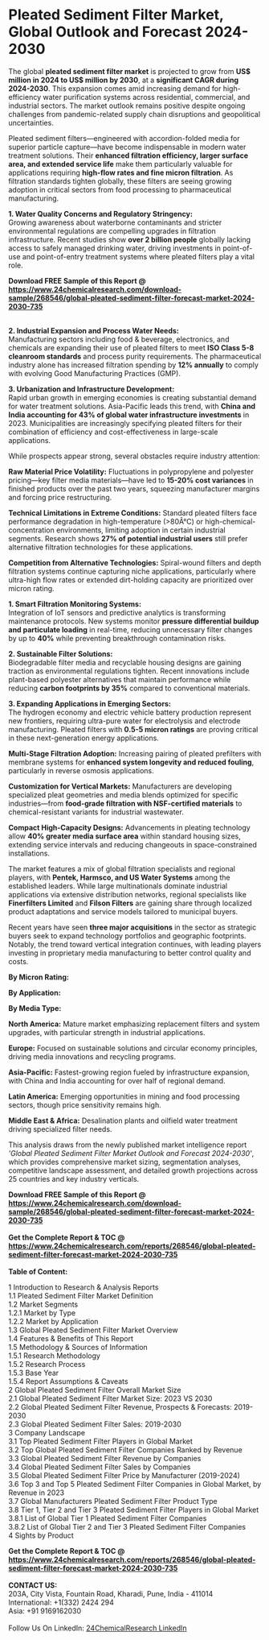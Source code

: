 <h1>Pleated Sediment Filter Market, Global Outlook and Forecast 2024-2030</h1><p>The global <strong>pleated sediment filter market</strong> is projected to grow from <strong>US$ million in 2024 to US$ million by 2030</strong>, at a <strong>significant CAGR during 2024-2030</strong>. This expansion comes amid increasing demand for high-efficiency water purification systems across residential, commercial, and industrial sectors. The market outlook remains positive despite ongoing challenges from pandemic-related supply chain disruptions and geopolitical uncertainties.</p><p>Pleated sediment filters—engineered with accordion-folded media for superior particle capture—have become indispensable in modern water treatment solutions. Their <strong>enhanced filtration efficiency, larger surface area, and extended service life</strong> make them particularly valuable for applications requiring <strong>high-flow rates and fine micron filtration</strong>. As filtration standards tighten globally, these filters are seeing growing adoption in critical sectors from food processing to pharmaceutical manufacturing.</p><p><strong>1. Water Quality Concerns and Regulatory Stringency:</strong><br>
Growing awareness about waterborne contaminants and stricter environmental regulations are compelling upgrades in filtration infrastructure. Recent studies show <strong>over 2 billion people</strong> globally lacking access to safely managed drinking water, driving investments in point-of-use and point-of-entry treatment systems where pleated filters play a vital role.</p><div><b>Download FREE Sample of this Report @ 
            <a href="https://www.24chemicalresearch.com/download-sample/268546/global-pleated-sediment-filter-forecast-market-2024-2030-735">
            https://www.24chemicalresearch.com/download-sample/268546/global-pleated-sediment-filter-forecast-market-2024-2030-735</a></b></div><br><p><strong>2. Industrial Expansion and Process Water Needs:</strong><br>
Manufacturing sectors including food &amp; beverage, electronics, and chemicals are expanding their use of pleated filters to meet <strong>ISO Class 5-8 cleanroom standards</strong> and process purity requirements. The pharmaceutical industry alone has increased filtration spending by <strong>12% annually</strong> to comply with evolving Good Manufacturing Practices (GMP).</p><p><strong>3. Urbanization and Infrastructure Development:</strong><br>
Rapid urban growth in emerging economies is creating substantial demand for water treatment solutions. Asia-Pacific leads this trend, with <strong>China and India accounting for 43% of global water infrastructure investments</strong> in 2023. Municipalities are increasingly specifying pleated filters for their combination of efficiency and cost-effectiveness in large-scale applications.</p><p>While prospects appear strong, several obstacles require industry attention:</p><p><strong>Raw Material Price Volatility:</strong> Fluctuations in polypropylene and polyester pricing—key filter media materials—have led to <strong>15-20% cost variances</strong> in finished products over the past two years, squeezing manufacturer margins and forcing price restructuring.</p><p><strong>Technical Limitations in Extreme Conditions:</strong> Standard pleated filters face performance degradation in high-temperature (&gt;80Â°C) or high-chemical-concentration environments, limiting adoption in certain industrial segments. Research shows <strong>27% of potential industrial users</strong> still prefer alternative filtration technologies for these applications.</p><p><strong>Competition from Alternative Technologies:</strong> Spiral-wound filters and depth filtration systems continue capturing niche applications, particularly where ultra-high flow rates or extended dirt-holding capacity are prioritized over micron rating.</p><p><strong>1. Smart Filtration Monitoring Systems:</strong><br>
Integration of IoT sensors and predictive analytics is transforming maintenance protocols. New systems monitor <strong>pressure differential buildup and particulate loading</strong> in real-time, reducing unnecessary filter changes by up to <strong>40%</strong> while preventing breakthrough contamination risks.</p><p><strong>2. Sustainable Filter Solutions:</strong><br>
Biodegradable filter media and recyclable housing designs are gaining traction as environmental regulations tighten. Recent innovations include plant-based polyester alternatives that maintain performance while reducing <strong>carbon footprints by 35%</strong> compared to conventional materials.</p><p><strong>3. Expanding Applications in Emerging Sectors:</strong><br>
The hydrogen economy and electric vehicle battery production represent new frontiers, requiring ultra-pure water for electrolysis and electrode manufacturing. Pleated filters with <strong>0.5-5 micron ratings</strong> are proving critical in these next-generation energy applications.</p><p><strong>Multi-Stage Filtration Adoption:</strong> Increasing pairing of pleated prefilters with membrane systems for <strong>enhanced system longevity and reduced fouling</strong>, particularly in reverse osmosis applications.</p><p><strong>Customization for Vertical Markets:</strong> Manufacturers are developing specialized pleat geometries and media blends optimized for specific industries—from <strong>food-grade filtration with NSF-certified materials</strong> to chemical-resistant variants for industrial wastewater.</p><p><strong>Compact High-Capacity Designs:</strong> Advancements in pleating technology allow <strong>40% greater media surface area</strong> within standard housing sizes, extending service intervals and reducing changeouts in space-constrained installations.</p><p>The market features a mix of global filtration specialists and regional players, with <strong>Pentek, Harmsco, and US Water Systems</strong> among the established leaders. While large multinationals dominate industrial applications via extensive distribution networks, regional specialists like <strong>Finerfilters Limited</strong> and <strong>Filson Filters</strong> are gaining share through localized product adaptations and service models tailored to municipal buyers.</p><p>Recent years have seen <strong>three major acquisitions</strong> in the sector as strategic buyers seek to expand technology portfolios and geographic footprints. Notably, the trend toward vertical integration continues, with leading players investing in proprietary media manufacturing to better control quality and costs.</p><p><strong>By Micron Rating:</strong></p><p><strong>By Application:</strong></p><p><strong>By Media Type:</strong></p><p><strong>North America:</strong> Mature market emphasizing replacement filters and system upgrades, with particular strength in industrial applications.</p><p><strong>Europe:</strong> Focused on sustainable solutions and circular economy principles, driving media innovations and recycling programs.</p><p><strong>Asia-Pacific:</strong> Fastest-growing region fueled by infrastructure expansion, with China and India accounting for over half of regional demand.</p><p><strong>Latin America:</strong> Emerging opportunities in mining and food processing sectors, though price sensitivity remains high.</p><p><strong>Middle East &amp; Africa:</strong> Desalination plants and oilfield water treatment driving specialized filter needs.</p><p>This analysis draws from the newly published market intelligence report <em>'Global Pleated Sediment Filter Market Outlook and Forecast 2024-2030'</em>, which provides comprehensive market sizing, segmentation analyses, competitive landscape assessment, and detailed growth projections across 25 countries and key industry verticals.</p><div><b>Download FREE Sample of this Report @ 
            <a href="https://www.24chemicalresearch.com/download-sample/268546/global-pleated-sediment-filter-forecast-market-2024-2030-735">
            https://www.24chemicalresearch.com/download-sample/268546/global-pleated-sediment-filter-forecast-market-2024-2030-735</a></b></div><br><div><b>Get the Complete Report & TOC @ 
            <a href="https://www.24chemicalresearch.com/reports/268546/global-pleated-sediment-filter-forecast-market-2024-2030-735">
            https://www.24chemicalresearch.com/reports/268546/global-pleated-sediment-filter-forecast-market-2024-2030-735</a></b></div><br>
            <b>Table of Content:</b><p>1 Introduction to Research & Analysis Reports<br />
    1.1 Pleated Sediment Filter Market Definition<br />
    1.2 Market Segments<br />
        1.2.1 Market by Type<br />
        1.2.2 Market by Application<br />
    1.3 Global Pleated Sediment Filter Market Overview<br />
    1.4 Features & Benefits of This Report<br />
    1.5 Methodology & Sources of Information<br />
        1.5.1 Research Methodology<br />
        1.5.2 Research Process<br />
        1.5.3 Base Year<br />
        1.5.4 Report Assumptions & Caveats<br />
2 Global Pleated Sediment Filter Overall Market Size<br />
    2.1 Global Pleated Sediment Filter Market Size: 2023 VS 2030<br />
    2.2 Global Pleated Sediment Filter Revenue, Prospects & Forecasts: 2019-2030<br />
    2.3 Global Pleated Sediment Filter Sales: 2019-2030<br />
3 Company Landscape<br />
    3.1 Top Pleated Sediment Filter Players in Global Market<br />
    3.2 Top Global Pleated Sediment Filter Companies Ranked by Revenue<br />
    3.3 Global Pleated Sediment Filter Revenue by Companies<br />
    3.4 Global Pleated Sediment Filter Sales by Companies<br />
    3.5 Global Pleated Sediment Filter Price by Manufacturer (2019-2024)<br />
    3.6 Top 3 and Top 5 Pleated Sediment Filter Companies in Global Market, by Revenue in 2023<br />
    3.7 Global Manufacturers Pleated Sediment Filter Product Type<br />
    3.8 Tier 1, Tier 2 and Tier 3 Pleated Sediment Filter Players in Global Market<br />
        3.8.1 List of Global Tier 1 Pleated Sediment Filter Companies<br />
        3.8.2 List of Global Tier 2 and Tier 3 Pleated Sediment Filter Companies<br />
4 Sights by Product</p><div><b>Get the Complete Report & TOC @ 
            <a href="https://www.24chemicalresearch.com/reports/268546/global-pleated-sediment-filter-forecast-market-2024-2030-735">
            https://www.24chemicalresearch.com/reports/268546/global-pleated-sediment-filter-forecast-market-2024-2030-735</a></b></div><br><b>CONTACT US:</b><br>
            203A, City Vista, Fountain Road, Kharadi, Pune, India - 411014<br>
            International: +1(332) 2424 294<br>
            Asia: +91 9169162030 <br><br>
            Follow Us On LinkedIn: <a href="https://www.linkedin.com/company/24chemicalresearch/">24ChemicalResearch LinkedIn</a>